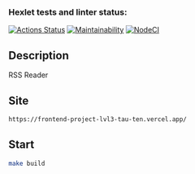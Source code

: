 ### Hexlet tests and linter status:
[![Actions Status](https://github.com/rootyss/frontend-project-lvl3/workflows/hexlet-check/badge.svg)](https://github.com/rootyss/frontend-project-lvl3/actions)
[![Maintainability](https://api.codeclimate.com/v1/badges/4465f57a171a64892c23/maintainability)](https://codeclimate.com/github/rootyss/frontend-project-lvl3/maintainability)
[![NodeCI](https://github.com/rootyss/frontend-project-lvl3/workflows/NodeCI/badge.svg)](https://github.com/rootyss/frontend-project-lvl3/actions)

## Description
RSS Reader
## Site
```sh
https://frontend-project-lvl3-tau-ten.vercel.app/
```

## Start
```sh
make build
```
